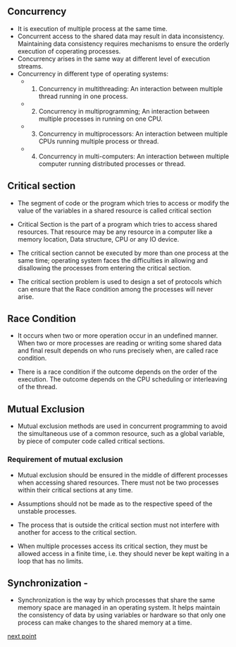 ## Concurrency 
- It is execution of multiple process at the same time.
- Concurrent access to the shared data may result in data inconsistency. Maintaining data consistency requires mechanisms to ensure the orderly execution of coperating processes.
- Concurrency arises in the same way at different level of execution streams.
- Concurrency in different type of operating systems:
   -  1. Concurrency in multithreading: An interaction between multiple thread running in one process.
   -  2. Concurrency in multiprogramming; An interaction between multiple processes in running on one CPU.
   -  3. Concurrency in multiprocessors: An interaction between multiple CPUs running multiple process or thread.
   -  4. Concurrency in multi-computers: An interaction between multiple computer running distributed processes or thread.

## Critical section 
- The segment of code or the program which tries to access or modify the value of the variables in a shared resource is called critical section

- Critical Section is the part of a program which tries to access shared resources. That resource may be any resource in a computer like a memory location, Data structure, CPU or any IO device.

- The critical section cannot be executed by more than one process at the same time; operating system faces the difficulties in allowing and disallowing the processes from entering the critical section.

- The critical section problem is used to design a set of protocols which can ensure that the Race condition among the processes will never arise.

## Race Condition
- It occurs when two or more operation occur in an undefined manner. When two or more processes are reading or writing some shared data and final result depends on who runs precisely when, are called race condition.

- There is a race condition if the outcome depends on the order of the execution. The outcome depends on the CPU scheduling or interleaving of the thread.

## Mutual Exclusion
- Mutual exclusion methods are used in concurrent programming to avoid the simultaneous use of a common resource, such as a global variable, by piece of computer code called critical sections.

### Requirement of mutual exclusion

   - Mutual exclusion should be ensured in the middle of different processes when accessing shared resources. There must not be two processes within their critical sections at any time.
   
   - Assumptions should not be made as to the respective speed of the unstable processes.
   
   - The process that is outside the critical section must not interfere with another for access to the critical section.
   
   - When multiple processes access its critical section, they must be allowed access in a finite time, i.e. they should never be kept waiting in a loop that has no limits.


## Synchronization - 
- Synchronization is the way by which processes that share the same memory space are managed in an operating system. It helps maintain the consistency of data by using variables or hardware so that only one process can make changes to the shared memory at a time.


[next point](https://github.com/prashantjagtap2909/OS/blob/main/Topics/Memory%20management/02%20-%20Memory%20Partitioning.md)

